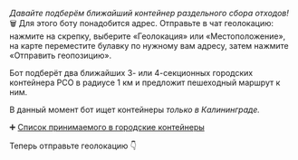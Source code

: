 *Давайте подберём ближайший контейнер раздельного сбора отходов!* 🗑
Для этого боту понадобится адрес. Отправьте в чат геолокацию: нажмите на скрепку, выберите «Геолокация» или «Местоположение», на карте переместите булавку по нужному вам адресу, затем нажмите «Отправить геопозицию».

Бот подберёт два ближайших 3- или 4-секционных городских контейнера РСО в радиусе 1 км и предложит пешеходный маршрут к ним.

В данный момент бот ищет контейнеры *только в Калининграде.*

➕ [Список принимаемого в городские контейнеры](https://ecoklgd.notion.site/85800f2e557e4db3ab04cdbba1858290?source=copy_link)

Теперь отправьте геолокацию 👇
